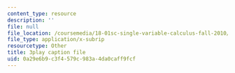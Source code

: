 ```yaml
---
content_type: resource
description: ''
file: null
file_location: /coursemedia/18-01sc-single-variable-calculus-fall-2010/0a29e6b9c3f4579c983a4da0caff9fcf_eHJuAByQf5A.vtt
file_type: application/x-subrip
resourcetype: Other
title: 3play caption file
uid: 0a29e6b9-c3f4-579c-983a-4da0caff9fcf
---
```

